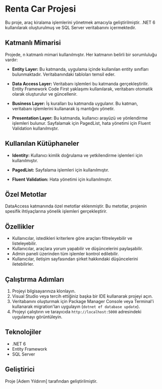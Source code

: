 # Renta Car Projesi

Bu proje, araç kiralama işlemlerini yönetmek amacıyla geliştirilmiştir. .NET 6 kullanılarak oluşturulmuş ve SQL Server veritabanını içermektedir.

## Katmanlı Mimarisi

Projede, n katmanlı mimari kullanılmıştır. Her katmanın belirli bir sorumluluğu vardır:

- **Entity Layer:** Bu katmanda, uygulama içinde kullanılan entity sınıfları bulunmaktadır. Veritabanındaki tabloları temsil eder.

- **Data Access Layer:** Veritabanı işlemleri bu katmanda gerçekleştirilir. Entity Framework Code First yaklaşımı kullanılarak, veritabanı otomatik olarak oluşturulur ve güncellenir.

- **Business Layer:** İş kuralları bu katmanda uygulanır. Bu katman, veritabanı işlemlerini kullanarak iş mantığını yönetir.

- **Presentation Layer:** Bu katmanda, kullanıcı arayüzü ve yönlendirme işlemleri bulunur. Sayfalamak için PagedList, hata yönetimi için Fluent Validation kullanılmıştır.

## Kullanılan Kütüphaneler

- **Identity:** Kullanıcı kimlik doğrulama ve yetkilendirme işlemleri için kullanılmıştır.

- **PagedList:** Sayfalama işlemleri için kullanılmıştır.

- **Fluent Validation:** Hata yönetimi için kullanılmıştır.

## Özel Metotlar

DataAccess katmanında özel metotlar eklenmiştir. Bu metotlar, projenin spesifik ihtiyaçlarına yönelik işlemleri gerçekleştirir.

## Özellikler

- Kullanıcılar, istedikleri kriterlere göre araçları filtreleyebilir ve listeleyebilir.
- Kullanıcılar, araçlara yorum yapabilir ve düşüncelerini paylaşabilir.
- Admin paneli üzerinden tüm işlemler kontrol edilebilir.
- Kullanıcılar, iletişim sayfasından şirket hakkındaki düşüncelerini iletebilirler.

## Çalıştırma Adımları

1. Projeyi bilgisayarınıza klonlayın.
2. Visual Studio veya tercih ettiğiniz başka bir IDE kullanarak projeyi açın.
3. Veritabanını oluşturmak için Package Manager Console veya Terminal'i kullanarak migration'ları uygulayın (`dotnet ef database update`).
4. Projeyi çalıştırın ve tarayıcıda `http://localhost:5000` adresindeki uygulamayı görüntüleyin.

## Teknolojiler

- .NET 6
- Entity Framework
- SQL Server

## Geliştirici

Proje [Adem Yıldırım] tarafından geliştirilmiştir.


